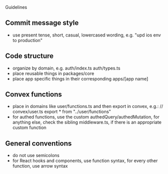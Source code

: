Guidelines

## Commit message style 
- use present tense, short, casual, lowercased wording, e.g. "upd ios env to production"

## Code structure
- organize by domain, e.g. auth/index.ts auth/types.ts
- place reusable things in packages/core
- place app specific things in their corresponding apps/[app name]

## Convex functions 
- place in domains like user/functions.ts and then export in convex, e.g.: 
// convex/user.ts
export * from "../user/functions"
- for authed functions, use the custom authedQuery/authedMutation, for anything else, check the sibling middleware.ts, if there is an appropriate custom function

## General conventions
- do not use semicolons
- for React hooks and components, use function syntax, for every other function, use arrow syntax